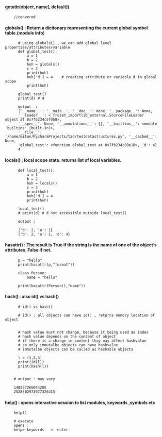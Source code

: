 #### getattr(object, name[, default])

        //convered
        
#### globals() : Return a dictionary representing the current global symbol table.(module info)

          # using globals() , we can add global level properties/attributes/variable
          def global_test():
              a = 1
              b = 2
              huh = globals()
              c = 3
              print(huh)
              huh['d'] = 4    # creating attribute or variable d in global scope
              print(huh)

          global_test()
          print(d) # 4
        
          output  :
          {'__name__': '__main__', '__doc__': None, '__package__': None, 
          '__loader__': <_frozen_importlib_external.SourceFileLoader object at 0x7fb234c5f0b8>, 
          '__spec__': None, '__annotations__': {}, '__builtins__': <module 'builtins' (built-in)>, 
          '__file__': '/home/mitun/PycharmProjects/tad/testdatastructures.py', '__cached__': None, 
          'global_test': <function global_test at 0x7fb234c83e18>, 'd': 4}
          4

  

#### locals() ; local scope state. returns list of local variables.

          def local_test():
              a = 1
              b = 2
              huh = locals()
              c = 3
              print(huh)
              huh['d'] = 4
              print(huh)

          local_test()
          # print(d) # d not accessible outside local_test()
          
          output : 
          
          {'b': 2, 'a': 1}
          {'b': 2, 'a': 1, 'd': 4}


####  hasattr() :  The result is True if the string is the name of one of the object’s attributes, False if not.

          p = "hello"
          print(hasattr(p,"format"))

          class Person:
              name = "hello"

          print(hasattr(Person(),"name"))
          
          
          
#### hash()  : also id() vs hash()

          # id() vs hash()

          # id() : all objects can have id() , returns memory location of object


          # hash value must not change, because it being used as index
          # hash value depends on the content of object
          # if there is a change in content thay may affect hashvalue
          # so only immutalbe objects can have hashvalue
          # immutalbe objects can be called as hashable objects
          
          l = (1,2,3)
          print(id(l))
          print(hash(l))


        # output : may vary
        
        140257266044288
        2528502973977326415
        
        
        
#### help() : opens interactive session to list modules, keywords ,symbols etc

        help()
        
        # execute 
        opens : 
        help> keywords   <- enter
        
        
        
